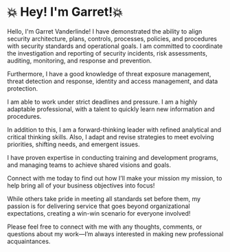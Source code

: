 # :collision: Hey! I'm Garret!:collision:
Hello, I'm Garret Vanderlinde! I have demonstrated the ability to align security architecture, plans, controls, processes, policies, and procedures with security standards and operational goals. I am committed to coordinate the investigation and reporting of security incidents, risk assessments, auditing, monitoring, and response and prevention.

Furthermore, I have a good knowledge of threat exposure management, threat detection and response, identity and access management, and data protection.

I am able to work under strict deadlines and pressure. I am a highly adaptable professional, with a talent to quickly learn new information and procedures.

In addition to this, I am a forward-thinking leader with refined analytical and critical thinking skills. Also, I adapt and revise strategies to meet evolving priorities, shifting needs, and emergent issues.

I have proven expertise in conducting training and development programs, and managing teams to achieve shared visions and goals.

Connect with me today to find out how I’ll make your mission my mission, to help bring all of your business objectives into focus!

While others take pride in meeting all standards set before them, my passion is for delivering service that goes beyond organizational expectations, creating a win-win scenario for everyone involved!

Please feel free to connect with me with any thoughts, comments, or questions about my work—I’m always interested in making new professional acquaintances.
